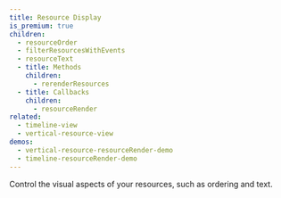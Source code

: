 ```yaml
---
title: Resource Display
is_premium: true
children:
  - resourceOrder
  - filterResourcesWithEvents
  - resourceText
  - title: Methods
    children:
      - rerenderResources
  - title: Callbacks
    children:
      - resourceRender
related:
  - timeline-view
  - vertical-resource-view
demos:
  - vertical-resource-resourceRender-demo
  - timeline-resourceRender-demo
---
```


Control the visual aspects of your resources, such as ordering and text.
